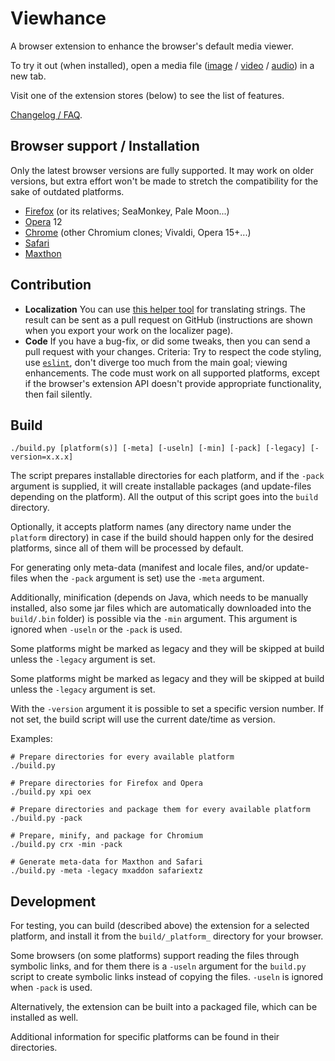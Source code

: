 # Viewhance #

A browser extension to enhance the browser's default media viewer.

To try it out (when installed), open a media file ([image](https://upload.wikimedia.org/wikipedia/commons/e/ec/StLouisArchMultExpToneMapped.jpg) / [video](https://upload.wikimedia.org/wikipedia/commons/d/de/Hdr_time_lapse_montage.ogv) / [audio](https://upload.wikimedia.org/wikipedia/en/3/3d/Sample_of_Daft_Punk's_Da_Funk.ogg)) in a new tab.

Visit one of the extension stores (below) to see the list of features.

[Changelog / FAQ](https://tiny.cc/Viewhance).

## Browser support / Installation ##
Only the latest browser versions are fully supported. It may work on older versions, but extra effort won't be made to stretch the compatibility for the sake of outdated platforms.

- [Firefox](https://addons.mozilla.org/addon/viewhance/) (or its relatives; SeaMonkey, Pale Moon...)
- [Opera](https://tiny.cc/Viewhance-oex) 12
- [Chrome](https://chrome.google.com/webstore/detail/impppjchnpfgknmbaaghfeopcgfoilac) (other Chromium clones; Vivaldi, Opera 15+...)
- [Safari](https://tiny.cc/Viewhance-safariextz)
- [Maxthon](http://extension.maxthon.com/detail/index.php?view_id=2527)

## Contribution ##
- **Localization** You can use [this helper tool](https://deathamns.github.io/Viewhance/localizer.html) for translating strings. The result can be sent as a pull request on GitHub (instructions are shown when you export your work on the localizer page).
- **Code** If you have a bug-fix, or did some tweaks, then you can send a pull request with your changes. Criteria: Try to respect the code styling, use [`eslint`](http://eslint.org/), don't diverge too much from the main goal; viewing enhancements.
The code must work on all supported platforms, except if the browser's extension API doesn't provide appropriate functionality, then fail silently.

## Build ##
```
./build.py [platform(s)] [-meta] [-useln] [-min] [-pack] [-legacy] [-version=x.x.x]
```

The script prepares installable directories for each platform, and if the `-pack` argument is supplied, it will create installable packages (and update-files depending on the platform). All the output of this script goes into the `build` directory.

Optionally, it accepts platform names (any directory name under the `platform` directory) in case if the build should happen only for the desired platforms, since all of them will be processed by default.

For generating only meta-data (manifest and locale files, and/or update-files when the `-pack` argument is set) use the `-meta` argument.

Additionally, minification (depends on Java, which needs to be manually installed, also some jar files which are automatically downloaded into the `build/.bin` folder) is possible via the `-min` argument. This argument is ignored when `-useln` or the `-pack` is used.

Some platforms might be marked as legacy and they will be skipped at build unless the `-legacy` argument is set.

Some platforms might be marked as legacy and they will be skipped at build unless the `-legacy` argument is set.

With the `-version` argument it is possible to set a specific version number. If not set, the build script will use the current date/time as version.

Examples:
```
# Prepare directories for every available platform
./build.py

# Prepare directories for Firefox and Opera
./build.py xpi oex

# Prepare directories and package them for every available platform
./build.py -pack

# Prepare, minify, and package for Chromium
./build.py crx -min -pack

# Generate meta-data for Maxthon and Safari
./build.py -meta -legacy mxaddon safariextz
```

## Development ##
For testing, you can build (described above) the extension for a selected platform, and install it from the `build/_platform_` directory for your browser.

Some browsers (on some platforms) support reading the files through symbolic links, and for them there is a `-useln` argument for the `build.py` script to create symbolic links instead of copying the files. `-useln` is ignored when `-pack` is used.

Alternatively, the extension can be built into a packaged file, which can be installed as well.

Additional information for specific platforms can be found in their directories.
